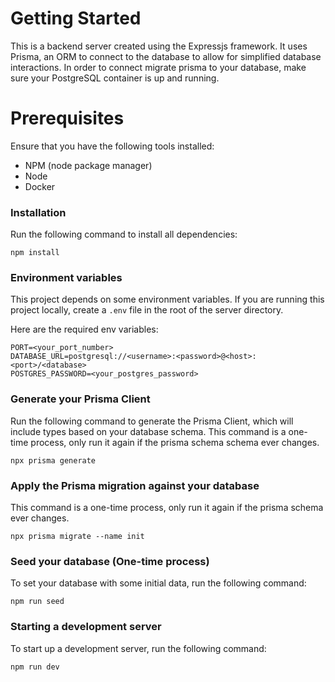 # Getting Started

This is a backend server created using the Expressjs framework. It uses Prisma, an ORM to connect to the database to allow for simplified database interactions. In order to connect migrate prisma to your database, make sure your PostgreSQL container is up and running.

# Prerequisites
Ensure that you have the following tools installed:
* NPM (node package manager)
* Node
* Docker

### Installation
Run the following command to install all dependencies:
```
npm install
```

### Environment variables
This project depends on some environment variables. If you are running this project locally, create a `.env` file in the root of the server directory.

Here are the required env variables:
```
PORT=<your_port_number>
DATABASE_URL=postgresql://<username>:<password>@<host>:<port>/<database>
POSTGRES_PASSWORD=<your_postgres_password>
```

### Generate your Prisma Client
Run the following command to generate the Prisma Client, which will include types based on your database schema. This command is a one-time process, only run it again if the prisma schema schema ever changes.
```
npx prisma generate
```

### Apply the Prisma migration against your database
This command is a one-time process, only run it again if the prisma schema ever changes.
```
npx prisma migrate --name init
```

### Seed your database (One-time process)
To set your database with some initial data, run the following command:
```
npm run seed
```

### Starting a development server
To start up a development server, run the following command:
```
npm run dev
```